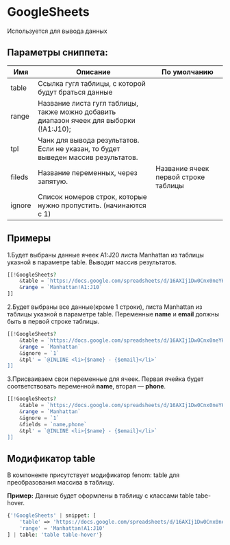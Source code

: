 # GoogleSheets

Используется для вывода данных

## Параметры сниппета:

| Имя    | Описание                                                                                | По умолчанию                         |
| ------ | --------------------------------------------------------------------------------------- | ------------------------------------ |
| table  | Ссылка гугл таблицы, с которой будут браться данные                                     |                                      |
| range  | Название листа гугл таблицы, также можно добавить диапазон ячеек для выборки (!A1:J10); |                                      |
| tpl    | Чанк для вывода результатов. Если не указан, то будет выведен массив результатов.       |
| fileds | Название переменных, через запятую.                                                     | Название ячеек первой строке таблицы |
| ignore | Cписок номеров строк, которые нужно пропустить. (начинаются с 1)                        |                                      |

## Примеры

1.Будет выбраны данные ячеек A1:J20 листа Manhattan из таблицы указной в параметре table. Выводит массив результатов.

```php
[[!GoogleSheets?
    &table = `https://docs.google.com/spreadsheets/d/16AXIj1Dw0Cnx0neYHavZUuuDDmDMNkp8/edit#gid=0`
    &range = `Manhattan!A1:J10`
]]
```

2.Будет выбраны все данные(кроме 1 строки), листа Manhattan из таблицы указной в параметре table.
Переменные **name** и **email** должны быть в первой строке таблицы.

```php
[[!GoogleSheets?
    &table = `https://docs.google.com/spreadsheets/d/16AXIj1Dw0Cnx0neYHavZUuuDDmDMNkp8/edit#gid=0`
    &range = `Manhattan`
    &ignore = `1`
    &tpl' = `@INLINE <li>{$name} - {$email}</li>`
]]
```

3.Присваиваем свои переменные для ячеек.
Первая ячейка будет соответствовать переменной **name**, вторая — **phone**.

```php
[[!GoogleSheets?
    &table = `https://docs.google.com/spreadsheets/d/16AXIj1Dw0Cnx0neYHavZUuuDDmDMNkp8/edit#gid=0`
    &range = `Manhattan`
    &ignore = `1`
    &fields = `name,phone`
    &tpl' = `@INLINE <li>{$name} - {$email}</li>`
]]
```

## Модификатор table

В компоненте присутствует модификатор fenom: table для преобразования массива в таблицу.

**Пример:**
Данные будет оформлены в таблицу с классами table tabe-hover.

```php
{'!GoogleSheets' | snippet: [
    'table' => 'https://docs.google.com/spreadsheets/d/16AXIj1Dw0Cnx0neYHavZUuuDDmDMNkp8/edit#gid=0',
    'range' = 'Manhattan!A1:J10'
] | table: 'table table-hover'}
```
